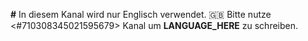 **#** In diesem Kanal wird nur Englisch verwendet. 🇬🇧 Bitte nutze <#710308345021595679> Kanal um **LANGUAGE_HERE** zu schreiben.